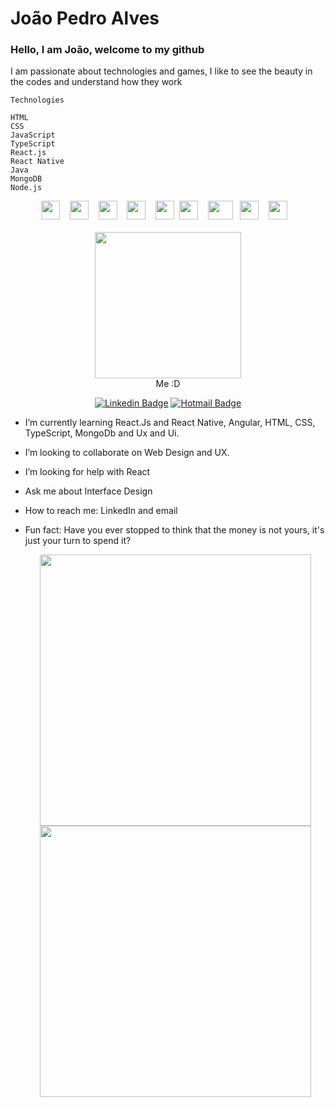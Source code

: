 # João Pedro Alves

### Hello, I am João, welcome to my github

I am passionate about technologies and games, I like to see the beauty in the codes and understand how they work

    Technologies

    HTML
    CSS
    JavaScript
    TypeScript
    React.js
    React Native
    Java
    MongoDB
    Node.js

<div align="center">
<img  width="30px" height="30px" src="https://upload.wikimedia.org/wikipedia/commons/6/61/HTML5_logo_and_wordmark.svg" />&nbsp;&nbsp;&nbsp;
<img  width="30px" height="30px" src="https://logodownload.org/wp-content/uploads/2017/04/css-3-logo.png" />&nbsp;&nbsp;&nbsp;
<img  width="30px" height="30px" src="https://upload.wikimedia.org/wikipedia/commons/9/99/Unofficial_JavaScript_logo_2.svg" />&nbsp;&nbsp;&nbsp;
<img  width="30px" height="30px" src="https://miro.medium.com/max/700/1*mn6bOs7s6Qbao15PMNRyOA.png" />&nbsp;&nbsp;&nbsp;
<img  width="30px" height="30px" src="https://upload.wikimedia.org/wikipedia/commons/a/a7/React-icon.svg"/>&nbsp;
<img  width="30px" height="30px" src="https://uploads-ssl.webflow.com/5ea7dc13785664a2a38ef5ec/5ea7dc1378566458078ef78f_React Native Logo.png" />&nbsp;&nbsp;&nbsp;
<img  width="40px" height="30px" src="https://logoeps.com/wp-content/uploads/2013/03/java-eps-vector-logo.png" />&nbsp;&nbsp;
<img  width="30px" height="30px" src="https://www.clipartmax.com/png/full/275-2754492_mongodb-nosql-document-oriented-database-portable-network-mongodb-logo.png" />&nbsp;&nbsp;&nbsp;
<img  width="30px" height="30px" src="https://miro.medium.com/max/400/1*7xUxphx7WwttvlFu5gVvVw.png" />&nbsp;&nbsp;&nbsp;
</div>
<br>
<div align="center">
<img  width="234px" src="https://raw.githubusercontent.com/joaopealves/joaopealves/master/git_documents/Yo.jpeg" /><br>
Me :D<br>

[![Linkedin Badge](https://img.shields.io/badge/-LinkedIn-blue?style=flat-square&logo=Linkedin&logoColor=white&link=https://www.linkedin.com/in/daniele-oliveira-lucas-8a685683/)](https://www.linkedin.com/in/joão-pedro-alves-910858163/) [![Hotmail Badge](https://img.shields.io/badge/-Hotmail-0078D4?style=flat-square&logo=microsoft-outlook&logoColor=white&link=mailto:daniele_oli_lucas@hotmail.com)](mailto:jotalmeida007@hotmail.com)

</div>

<!-- - I’m currently working on ... -->

- I’m currently learning React.Js and React Native, Angular, HTML, CSS, TypeScript, MongoDb and Ux and Ui.
- I’m looking to collaborate on Web Design and UX.
- I’m looking for help with React
- Ask me about Interface Design
- How to reach me: LinkedIn and email
- Fun fact: Have you ever stopped to think that the money is not yours, it's just your turn to spend it?

    <div align="center">
     <img width="434px" src="https://github-readme-stats.vercel.app/api?username=joaopealves&theme=radical&show_icons=true" />

    <img width="434px" src="https://github-readme-stats.vercel.app/api/top-langs/?username=joaopealves&hide=html&layout=compact&theme=radical" />

  </div>
